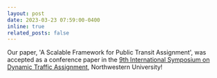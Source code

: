 ```yaml
---
layout: post
date: 2023-03-23 07:59:00-0400
inline: true
related_posts: false
---
```


Our paper, 'A Scalable Framework for Public Transit Assignment', was accepted as a conference paper in the [9th International Symposium on Dynamic Traffic Assignment](https://sites.northwestern.edu/dta2023/), Northwestern University!
